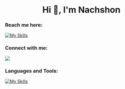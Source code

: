                                                  
<p>

# 
<div style="text-align: center;">
  <h1>Hi 👋, I'm Nachshon</h1>
</div>

### Reach me here:
[![My Skills](https://skills.thijs.gg/icons?i=gmail&theme=dark)](https://skills.thijs.gg)

### Connect with me:
 <a href="https://www.linkedin.com/in/nbar-sela/">
    <img src="https://skillicons.dev/icons?i=linkedin" />
  </a>


### Languages and Tools:

[![My Skills](https://skills.thijs.gg/icons?i=java,python,c,cpp,nodejs,javascript,typescript,react,mysql,mongodb,firebase&theme=dark)](https://skills.thijs.gg)

</p>
